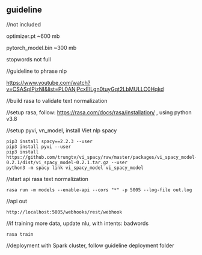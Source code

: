## guideline

//not included

optimizer.pt  ~600 mb

pytorch_model.bin ~300 mb

stopwords not full

//guideline to phrase nlp

https://www.youtube.com/watch?v=CSASqIPjzNI&list=PL0ANjPcxElLgn0tuyGqt2LbMULLC0Hqkd


//build rasa to validate text normalization

//setup rasa, follow: https://rasa.com/docs/rasa/installation/ , using python v3.8

//setup pyvi, vn_model, install Viet nlp spacy
```
pip3 install spacy==2.2.3 --user
pip3 install pyvi --user
pip3 install https://github.com/trungtv/vi_spacy/raw/master/packages/vi_spacy_model-0.2.1/dist/vi_spacy_model-0.2.1.tar.gz --user
python3 -m spacy link vi_spacy_model vi_spacy_model
```

//start api rasa text normalization
```
rasa run -m models --enable-api --cors "*" -p 5005 --log-file out.log
```

//api out
```
http://localhost:5005/webhooks/rest/webhook
```

//if training more data, update nlu, with intents: badwords
```
rasa train
```

//deployment with Spark cluster, follow guideline deployment folder